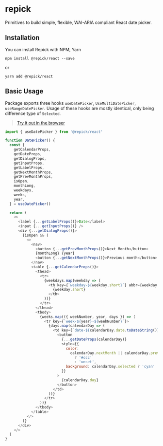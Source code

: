 # repick

Primitives to build simple, flexible, WAI-ARIA compliant React date picker.

## Installation

You can install Repick with NPM, Yarn

```
npm install @repick/react --save
```

or

```
yarn add @repick/react
```

## Basic Usage

Package exports three hooks `useDatePicker`, `UseMultiDatePicker`, `useRangeDatePicker`. Usage of these hooks are mostly identical, only being difference type of `Selected`.

> [Try it out in the browser](https://codesandbox.io/s/repick-basic-example-d40d2])

```js
import { useDatePicker } from '@repick/react'

function DatePicker() {
  const {
    getCalendarProps,
    getDateProps,
    getDialogProps,
    getInputProps,
    getLabelProps,
    getNextMonthProps,
    getPrevMonthProps,
    isOpen,
    monthLong,
    weekdays,
    weeks,
    year,
  } = useDatePicker()

  return (
    <>
      <label {...getLabelProps()}>Date</label>
      <input {...getInputProps()} />
      <div {...getDialogProps()}>
        {isOpen && (
          <>
            <nav>
              <button {...getPrevMonthProps()}>Next Month</button>
              {monthLong} {year}
              <button {...getNextMonthProps()}>Previous month</button>
            </nav>
            <table {...getCalendarProps()}>
              <thead>
                <tr>
                  {weekdays.map(weekday => (
                    <th key={`weekday-${weekday.short}`} abbr={weekday.long}>
                      {weekday.short}
                    </th>
                  ))}
                </tr>
              </thead>
              <tbody>
                {weeks.map(({ weekNumber, year, days }) => (
                  <tr key={`week-${year}-${weekNumber}`}>
                    {days.map(calendarDay => (
                      <td key={`date-${calendarDay.date.toDateString()}`}>
                        <button
                          {...getDateProps(calendarDay)}
                          style={{
                            color:
                              calendarDay.nextMonth || calendarDay.prevMonth
                                ? '#ccc'
                                : 'unset',
                            background: calendarDay.selected ? 'cyan' : 'unset',
                          }}
                        >
                          {calendarDay.day}
                        </button>
                      </td>
                    ))}
                  </tr>
                ))}
              </tbody>
            </table>
          </>
        )}
      </div>
    </>
  )
}
```
